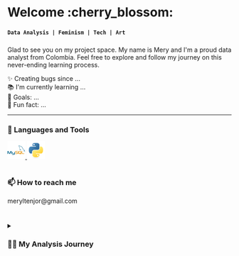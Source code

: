 <h1 align="left">Welcome :cherry_blossom: </h1>

**`Data Analysis | Feminism | Tech | Art`**

###

<p align="left">Glad to see you on my project space. My name is Mery and I'm a proud data analyst from Colombia. Feel free to explore and follow my journey on this never-ending learning process. </p>
<p align="left">✨ Creating bugs since ...<br>📚 I'm currently learning ...<br>🎯 Goals: ...<br>🎲 Fun fact: ...</p>

---

### <h3 align="left">🧰 Languages and Tools</h3>
<p align="left"> <a href="https://www.mysql.com/" target="_blank" rel="noreferrer"> <img src="https://raw.githubusercontent.com/devicons/devicon/master/icons/mysql/mysql-original-wordmark.svg" alt="mysql" width="40" height="40"/> </a> <a href="https://www.python.org" target="_blank" rel="noreferrer"> <img src="https://raw.githubusercontent.com/devicons/devicon/master/icons/python/python-original.svg" alt="python" width="40" height="40"/> </a> </p>

#

### 📫 How to reach me 
<p align="left"> meryltenjor@gmail.com </p> 

#

###
<details>
 <summary><h3>👨‍💻 My Analysis Journey</h3></summary>






